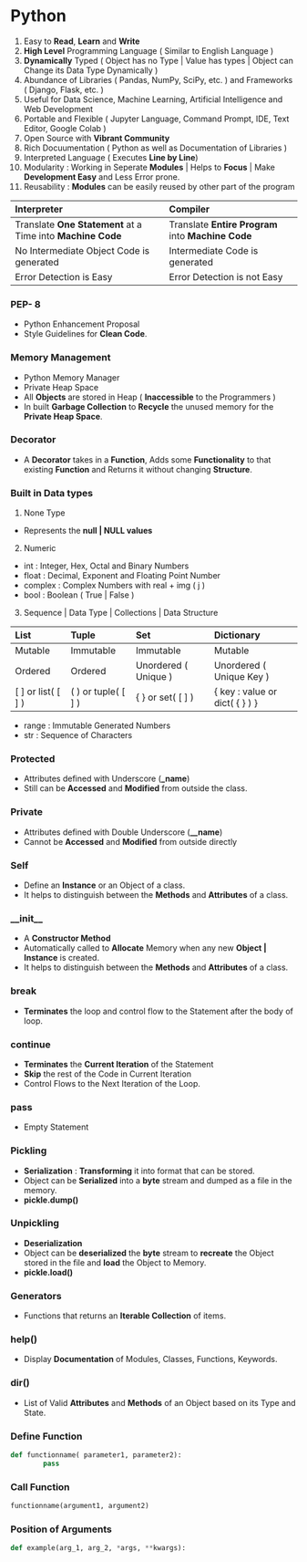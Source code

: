 # Python

1. Easy to **Read**, **Learn** and **Write**
2. **High Level** Programming Language ( Similar to English Language )
3. **Dynamically** Typed ( Object has no Type | Value has types | Object can Change its Data Type Dynamically )
4. Abundance of Libraries ( Pandas, NumPy, SciPy, etc. ) and Frameworks ( Django, Flask, etc. )
5. Useful for Data Science, Machine Learning, Artificial Intelligence and Web Development
6. Portable and Flexible ( Jupyter Language, Command Prompt, IDE, Text Editor, Google Colab )
7. Open Source with **Vibrant Community**
8. Rich Docuumentation ( Python as well as Documentation of Libraries )
9. Interpreted Language ( Executes **Line by Line**)
10. Modularity : Working in Seperate **Modules** | Helps to **Focus** | Make **Development Easy** and Less Error prone.
11. Reusability : **Modules** can be easily reused by other part of the program

| Interpreter                                                 | Compiler                                           |
| :---                                                        | :---                                               |
| Translate **One Statement** at a Time into **Machine Code** | Translate **Entire Program** into **Machine Code** |
| No Intermediate Object Code is generated                    | Intermediate Code is generated                     |
| Error Detection is Easy                                     | Error Detection is not Easy                        |

### PEP- 8
- Python Enhancement Proposal
- Style Guidelines for **Clean Code**.

### Memory Management 
- Python Memory Manager
- Private Heap Space
- All **Objects** are stored in Heap ( **Inaccessible** to the Programmers )
- In built **Garbage Collection** to **Recycle** the unused memory for the **Private Heap Space**.

### Decorator
- A **Decorator** takes in a **Function**, Adds some **Functionality** to that existing **Function** and Returns it without changing **Structure**.

### Built in Data types
1. None Type  
- Represents the **null | NULL values**

2. Numeric
- int : Integer, Hex, Octal and Binary Numbers 
- float : Decimal, Exponent and Floating Point Number
- complex : Complex Numbers with real + img ( j )
- bool : Boolean ( True | False )

3. Sequence | Data Type | Collections | Data Structure

List | Tuple | Set | Dictionary
:--- | :--- | :--- | :---
Mutable | Immutable | Immutable | Mutable
Ordered | Ordered | Unordered ( Unique ) | Unordered ( Unique Key )
\[ \] or list( \[ \] ) | \( \) or tuple( \[ \] ) | \{ \} or set( \[ \] ) | \{ key : value or dict( \{ \} ) \}

- range : Immutable Generated Numbers 
- str : Sequence of Characters

### Protected 
- Attributes defined with Underscore (**\_name**)
- Still can be **Accessed** and **Modified** from outside the class.

### Private 
- Attributes defined with Double Underscore (**\_\_name**)
- Cannot be **Accessed** and **Modified** from outside directly

### Self
- Define an **Instance** or an Object of a class.
- It helps to distinguish between the **Methods** and **Attributes** of a class.

### \_\_init\_\_
- A **Constructor Method**
- Automatically called to **Allocate** Memory when any new **Object | Instance** is created.
- It helps to distinguish between the **Methods** and **Attributes** of a class.

### break
- **Terminates** the loop and control flow to the Statement after the body of loop.

### continue
- **Terminates** the **Current Iteration** of the Statement
- **Skip** the rest of the Code in Current Iteration
- Control Flows to the Next Iteration of the Loop.

### pass
- Empty Statement 

### Pickling
- **Serialization** : **Transforming** it into format that can be stored.
- Object can be **Serialized** into a **byte** stream and dumped as a file in the memory.
- **pickle.dump()**

### Unpickling
- **Deserialization**
- Object can be **deserialized** the **byte** stream to **recreate** the Object stored in the file and **load** the Object to Memory.
- **pickle.load()**

### Generators
- Functions that returns an **Iterable Collection** of items.

### help()
- Display **Documentation** of Modules, Classes, Functions, Keywords.

### dir()
- List of Valid **Attributes** and **Methods** of an Object based on its Type and State.

### Define Function

``` Python
def functionname( parameter1, parameter2):
        pass
```        

### Call Function

```Python
functionname(argument1, argument2)
```

### Position of Arguments

```Python
def example(arg_1, arg_2, *args, **kwargs):
```
